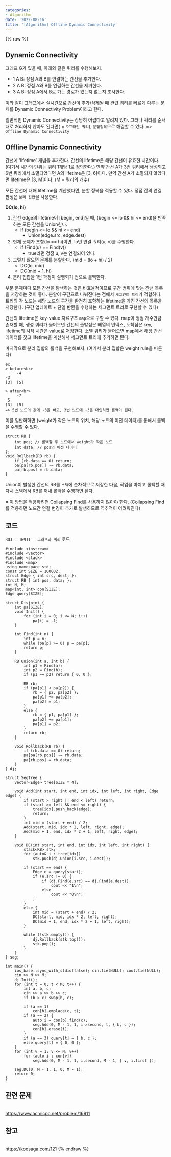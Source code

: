```yaml
---
categories:
- Algorithm
date: '2022-08-16'
title: '[Algorithm] Offline Dynamic Connectivity'
---
```


{% raw %}
## Dynamic Connectivity
그래프 G가 있을 때, 아래와 같은 쿼리를 수행해보자.
- 1 A B: 정점 A와 B를 연결하는 간선을 추가한다.
- 2 A B: 정점 A와 B를 연결하는 간선을 제거한다. 
- 3 A B: 정점 A에서 B로 가는 경로가 있는지 없는지 조사한다.

이와 같이 그래프에서 실시간으로 간선이 추가/삭제될 때 관련 쿼리를 빠르게 다루는 문제를 Dynamic Connectivity Problem이라고 한다.

일반적인 Dynamic Connectivity는 상당히 어렵다고 알려져 있다. 그러나 쿼리를 순서대로 처리하지 않아도 된다면( = `오프라인 쿼리`), `분할정복`으로 해결할 수 있다. => `Offline Dynamic Connectivity`

## Offline Dynamic Connectivity
간선에 'lifetime' 개념을 추가한다. 간선의 lifetime은 해당 간선이 유효한 시간이다. (여기서 시간의 단위는 쿼리 1개당 1로 정의한다.) 만약 간선 A가 3번 쿼리에서 생성되고 6번 쿼리에서 소멸되었다면 A의 lifetime은 [3, 6]이다. 만약 간선 A가 소멸되지 않았다면 lifetime은 [3, M]이다. (M = 쿼리의 개수)

모든 간선에 대해 lifetime을 계산했다면, 분할 정복을 적용할 수 있다. 정점 간의 연결 판정은 `분리 집합`을 사용한다.

**DC(lo, hi)**
1. 간선 edge의 lifetime이 [begin, end]일 때, (begin <= lo && hi <= end)을 만족하는 모든 간선을 Union한다.
	- if (begin <= lo && hi <= end)
		- Union(edge.src, edge.dest)
2. 현재 문제가 초항(lo == hi)이면, lo번 연결 쿼리(u, v)를 수행한다.
	- if (Find(u) == Find(v))
		- true라면 정점 u, v는 연결되어 있다.
4. 그렇지 않으면 문제를 분할한다. (mid = (lo + hi) / 2)
	- DC(lo, mid)
    - DC(mid + 1, hi)
4. 분리 집합을 1번 과정이 실행되기 전으로 롤백한다.

부분 문제마다 모든 간선을 탐색하는 것은 비효율적이므로 구간 범위에 맞는 간선 목록을 저장하는 것이 좋다. 분할이 구간으로 나눠진다는 점에서 `세그먼트 트리`가 적합하다. 트리의 각 노드는 해당 노드의 구간을 완전히 포함하는 lifetime을 가진 간선의 목록을 저장한다. (구간 업데이트 + 단일 반환을 수행하는 세그먼트 트리로 구현할 수 있다)

간선의 lifetime은 key-value 자료구조 `map`으로 구할 수 있다. map이 정점 개수만큼 존재할 때, 생성 쿼리가 들어오면 간선의 출발점은 배열의 인덱스, 도착점은 key, lifetime의 시작 시간은 value로 저장한다. 소멸 쿼리가 들어오면 map에서 해당 간선 데이터를 찾고 lifetime을 계산해서 세그먼트 트리에 추가하면 된다.

마지막으로 분리 집합의 롤백을 구현해보자. (여기서 분리 집합은 weight rule을 따른다)
```
ex.
> before<br>
     -4
-3
[3]  [5]

> after<br>
     -7
 5
[3]  [5]
=> 5번 노드의 값에 -3을 빼고, 3번 노드에 -3을 대입하면 롤백이 된다.
```
이를 일반화하면 (weight가 작은 노드의 위치, 해당 노드의 이전 데이터)를 통해서 롤백을 수행할 수 있다.
```
struct RB { 
	int pos; // 롤백할 두 노드에서 weight가 작은 노드
	int data; // pos의 이전 데이터
};
void Rollback(RB rb) {
	if (rb.data == 0) return;
	pa[pa[rb.pos]] -= rb.data;
	pa[rb.pos] = rb.data;
}
```
Union이 발생한 간선의 RB를 `스택`에 순차적으로 저장한 다음, 작업을 마치고 롤백할 때 다시 스택에서 RB를 꺼내 롤백을 수행하면 된다.

※ 이 방법을 적용하려면 Collapsing Find를 사용하지 않아야 한다. (Collapsing Find를 적용하면 노드간 연결 변경이 추가로 발생하므로 역추적이 어려워진다)

## 코드
`BOJ - 16911 - 그래프와 쿼리` 코드
```
#include <iostream>
#include <vector>
#include <stack>
#include <map>
using namespace std;
const int SIZE = 100002;
struct Edge { int src, dest; };
struct RB { int pos, data; };
int N, M;
map<int, int> con[SIZE];
Edge query[SIZE];

struct Disjoint {
	int pa[SIZE];
	void Init() {
		for (int i = 0; i <= N; i++)
			pa[i] = -1;
	}

	int Find(int n) {
		int p = n;
		while (pa[p] >= 0) p = pa[p];
		return p;
	}

	RB Union(int a, int b) {
		int p1 = Find(a);
		int p2 = Find(b);
		if (p1 == p2) return { 0, 0 };

		RB rb;
		if (pa[p1] < pa[p2]) {
			rb = { p2, pa[p2] };
			pa[p1] += pa[p2];
			pa[p2] = p1;
		}
		else {
			rb = { p1, pa[p1] };
			pa[p2] += pa[p1];
			pa[p1] = p2;
		}
		return rb;
	}

	void Rollback(RB rb) {
		if (rb.data == 0) return;
		pa[pa[rb.pos]] -= rb.data;
		pa[rb.pos] = rb.data;
	}
} dj;

struct SegTree {
	vector<Edge> tree[SIZE * 4];

	void Add(int start, int end, int idx, int left, int right, Edge edge) {
		if (start > right || end < left) return;
		if (start >= left && end <= right) {
			tree[idx].push_back(edge);
			return;
		}
		int mid = (start + end) / 2;
		Add(start, mid, idx * 2, left, right, edge);
		Add(mid + 1, end, idx * 2 + 1, left, right, edge);
	}

	void DC(int start, int end, int idx, int left, int right) {
		stack<RB> stk;
		for (auto& i : tree[idx])
			stk.push(dj.Union(i.src, i.dest));

		if (start == end) {
			Edge e = query[start];
			if (e.src != 0) {
				if (dj.Find(e.src) == dj.Find(e.dest))
					cout << "1\n";
				else
					cout << "0\n";
			}
		}
		else {
			int mid = (start + end) / 2;
			DC(start, mid, idx * 2, left, right);
			DC(mid + 1, end, idx * 2 + 1, left, right);
		}

		while (!stk.empty()) {
			dj.Rollback(stk.top());
			stk.pop();
		}
	}
} seg;

int main() {
	ios_base::sync_with_stdio(false); cin.tie(NULL); cout.tie(NULL);
	cin >> N >> M;
	dj.Init();
	for (int t = 0; t < M; t++) {
		int a, b, c;
		cin >> a >> b >> c;
		if (b > c) swap(b, c);

		if (a == 1)
			con[b].emplace(c, t);
		if (a == 2) {
			auto i = con[b].find(c);
			seg.Add(0, M - 1, 1, i->second, t, { b, c });
			con[b].erase(i);
		}
		if (a == 3)	query[t] = { b, c };
		else query[t] = { 0, 0 };
	}
	for (int v = 1; v <= N; v++)
		for (auto i : con[v])
			seg.Add(0, M - 1, 1, i.second, M - 1, { v, i.first });

	seg.DC(0, M - 1, 1, 0, M - 1);
	return 0;
}
```

## 관련 문제
<br>https://www.acmicpc.net/problem/16911

## 참고
<br>https://koosaga.com/121
{% endraw %}